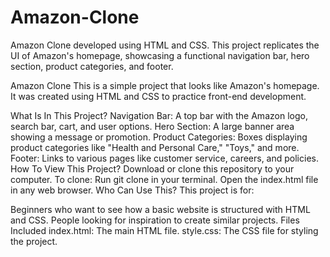 # Amazon-Clone
Amazon Clone developed using HTML and CSS. This project replicates the UI of Amazon's homepage, showcasing a functional navigation bar, hero section, product categories, and footer. 

Amazon Clone
This is a simple project that looks like Amazon's homepage. It was created using HTML and CSS to practice front-end development.

What Is In This Project?
Navigation Bar: A top bar with the Amazon logo, search bar, cart, and user options.
Hero Section: A large banner area showing a message or promotion.
Product Categories: Boxes displaying product categories like "Health and Personal Care," "Toys," and more.
Footer: Links to various pages like customer service, careers, and policies.
How To View This Project?
Download or clone this repository to your computer.
To clone: Run git clone <repository-url> in your terminal.
Open the index.html file in any web browser.
Who Can Use This?
This project is for:

Beginners who want to see how a basic website is structured with HTML and CSS.
People looking for inspiration to create similar projects.
Files Included
index.html: The main HTML file.
style.css: The CSS file for styling the project.
